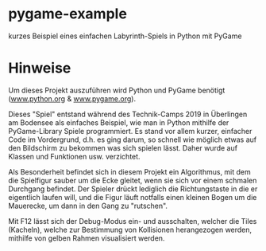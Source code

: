 # pygame-example
kurzes Beispiel eines einfachen Labyrinth-Spiels in Python mit PyGame

Hinweise
========
Um dieses Projekt auszuführen wird Python und PyGame benötigt (www.python.org & www.pygame.org).

Dieses "Spiel" entstand während des Technik-Camps 2019 in Überlingen am Bodensee als einfaches Beispiel,
wie man in Python mithilfe der PyGame-Library Spiele programmiert. Es stand vor allem kurzer, einfacher
Code im Vordergrund, d.h. es ging darum, so schnell wie möglich etwas auf den Bildschirm zu bekommen
was sich spielen lässt. Daher wurde auf Klassen und Funktionen usw. verzichtet.

Als Besonderheit befindet sich in diesem Projekt ein Algorithmus, mit dem die Spielfigur sauber um die Ecke
gleitet, wenn sie sich vor einem schmalen Durchgang befindet. Der Spieler drückt lediglich die Richtungstaste in
die er eigentlich laufen will, und die Figur läuft notfalls einen kleinen Bogen um die Mauerecke, um dann
in den Gang zu "rutschen".

Mit F12 lässt sich der Debug-Modus ein- und ausschalten, welcher die Tiles (Kacheln), welche zur Bestimmung
von Kollisionen herangezogen werden, mithilfe von gelben Rahmen visualisiert werden.
